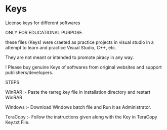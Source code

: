 # Keys
License keys for different softwares



ONLY FOR EDUCATIONAL PURPOSE.

these files (Keys) were craeted as practice projects in visual studio in a attempt to learn and practice Visual Studio, C++, etc.

They are not meant or intended to promote piracy in any way.


! Please buy genuine Keys of softwares from original websites and support publishers/developers.

STEPS

  WinRAR :-
  Paste the rarreg.key file in installation directory and restart WinRAR
  
  Windows :-
  Download Windows batch file and Run it as Administrator.
  
  TeraCopy :-
  Follow the instructions given along with the Key in TeraCopy Key.txt File.
